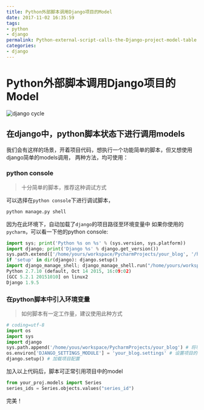 ```yaml
---
title: Python外部脚本调用Django项目的Model
date: 2017-11-02 16:35:59
tags: 
- python
- django
permalink: Python-external-script-calls-the-Django-project-model-table
categories: 
- django
---
```


Python外部脚本调用Django项目的Model
====

![django cycle](http://oi1wvrjc2.bkt.clouddn.com/17-11-2/41607477.jpg)
## 在django中，python脚本状态下进行调用models

我们会有这样的场景，开着项目代码，想执行一个功能简单的脚本，但又想使用django简单的models调用，
两种方法，均可使用：

### python console

> 十分简单的脚本，推荐这种调试方式

可以选择在`python console`下进行调试脚本，

```bash
python manage.py shell
```

因为在此环境下，自动加载了`django`的项目路径至环境变量中
如果你使用的`pycharm`，可以看一下他的python console:

```python
import sys; print('Python %s on %s' % (sys.version, sys.platform))
import django; print('Django %s' % django.get_version())
sys.path.extend(['/home/yours/workspace/PycharmProjects/your_blog', '/home/hanz/programs/pycharm-2017.1.1/helpers/pycharm', '/home/yours/programs/pycharm-2017.1.1/helpers/pydev'])
if 'setup' in dir(django): django.setup()
import django_manage_shell; django_manage_shell.run("/home/yours/workspace/PycharmProjects/your_blog")
Python 2.7.10 (default, Oct 14 2015, 16:09:02) 
[GCC 5.2.1 20151010] on linux2
Django 1.9.5

```

### 在python脚本中引入环境变量

> 如何脚本有一定工作量，建议使用此种方式

```python
# coding=utf-8
import os
import sys
import django
sys.path.append('/home/yous/workspace/PycharmProjects/your_blog') # 将项目路径添加到系统搜寻路径当中
os.environ['DJANGO_SETTINGS_MODULE'] = 'your_blog.settings' # 设置项目的配置文件
django.setup() # 加载项目配置
```

加入以上代码后，脚本可正常引用项目中的model

```python
from your_proj.models import Series
series_ids = Series.objects.values("series_id")
```

完美！

